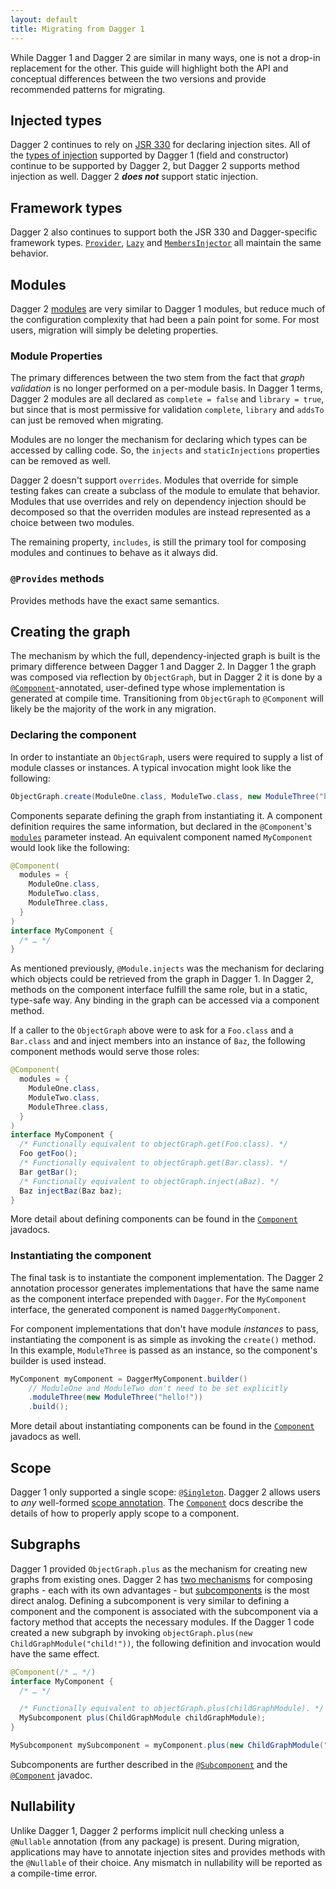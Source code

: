 ```yaml
---
layout: default
title: Migrating from Dagger 1
---
```


While Dagger 1 and Dagger 2 are similar in many ways, one is not a drop-in
replacement for the other.  This guide will highlight both the API and
conceptual differences between the two versions and provide recommended patterns
for migrating.


## Injected types

Dagger 2 continues to rely on [JSR 330] for declaring injection sites. All of
the [types of injection][Inject] supported by Dagger 1 (field and constructor)
continue to be supported by Dagger 2, but Dagger 2 supports method injection
as well. Dagger 2 ***does not*** support static injection.

## Framework types

Dagger 2 also continues to support both the JSR 330 and Dagger-specific
framework types. [`Provider`][Provider], [`Lazy`][Lazy] and
[`MembersInjector`][MembersInjector] all maintain the same behavior.

## Modules

Dagger 2 [modules][Module] are very similar to Dagger 1 modules, but reduce much
of the configuration complexity that had been a pain point for some.  For most
users, migration will simply be deleting properties.

### Module Properties

The primary differences between the two stem from the fact that _graph
validation_ is no longer performed on a per-module basis. In Dagger 1 terms,
Dagger 2 modules are all declared as `complete = false` and `library = true`,
but since that is most permissive for validation `complete`, `library` and
`addsTo` can just be removed when migrating.

Modules are no longer the mechanism for declaring which types can be accessed by
calling code.  So, the `injects` and `staticInjections` properties can be
removed as well.

Dagger 2 doesn't support `overrides`.  Modules that override for simple testing
fakes can create a subclass of the module to emulate that behavior.  Modules
that use overrides and rely on dependency injection should be decomposed so that
the overriden modules are instead represented as a choice between two modules.

The remaining property, `includes`, is still the primary tool for composing
modules and continues to behave as it always did.

### `@Provides` methods

Provides methods have the exact same semantics.

## Creating the graph

The mechanism by which the full, dependency-injected graph is built is the
primary difference between Dagger 1 and Dagger 2. In Dagger 1 the graph was
composed via reflection by `ObjectGraph`, but in Dagger 2 it is done by a
[`@Component`][Component]-annotated, user-defined type whose implementation is
generated at compile time. Transitioning from `ObjectGraph` to `@Component` will
likely be the majority of the work in any migration.

### Declaring the component

In order to instantiate an `ObjectGraph`, users were required to supply a list
of module classes or instances.  A typical invocation might look like the
following:

```java
ObjectGraph.create(ModuleOne.class, ModuleTwo.class, new ModuleThree("hello!"));
```

Components separate defining the graph from instantiating it. A component
definition requires the same information, but declared in the `@Component`'s
[`modules`][Component-modules] parameter instead.  An equivalent component named
`MyComponent` would look like the following:

```java
@Component(
  modules = {
    ModuleOne.class,
    ModuleTwo.class,
    ModuleThree.class,
  }
)
interface MyComponent {
  /* … */
}
```

As mentioned previously, `@Module.injects` was the mechanism for declaring which
objects could be retrieved from the graph in Dagger 1.  In Dagger 2, methods on
the component interface fulfill the same role, but in a static, type-safe
way. Any binding in the graph can be accessed via a component method.

If a caller to the `ObjectGraph` above were to ask for a `Foo.class` and a
`Bar.class` and and inject members into an instance of `Baz`, the following
component methods would serve those roles:

```java
@Component(
  modules = {
    ModuleOne.class,
    ModuleTwo.class,
    ModuleThree.class,
  }
)
interface MyComponent {
  /* Functionally equivalent to objectGraph.get(Foo.class). */
  Foo getFoo();
  /* Functionally equivalent to objectGraph.get(Bar.class). */
  Bar getBar();
  /* Functionally equivalent to objectGraph.inject(aBaz). */
  Baz injectBaz(Baz baz);
}
```

More detail about defining components can be found in the
[`Component`][Component] javadocs.

### Instantiating the component

The final task is to instantiate the component implementation. The Dagger 2
annotation processor generates implementations that have the same name as the
component interface prepended with `Dagger`. For the `MyComponent` interface,
the generated component is named `DaggerMyComponent`.

For component implementations that don't have module _instances_ to pass,
instantiating the component is as simple as invoking the `create()` method. In
this example, `ModuleThree` is passed as an instance, so the component's builder
is used instead.

```java
MyComponent myComponent = DaggerMyComponent.builder()
    // ModuleOne and ModuleTwo don't need to be set explicitly
    .moduleThree(new ModuleThree("hello!"))
    .build();
```

More detail about instantiating components can be found in the
[`Component`][Component] javadocs as well.

## Scope

Dagger 1 only supported a single scope: [`@Singleton`][Singleton].  Dagger 2
allows users to _any_ well-formed [scope annotation][Scope].  The
[`Component`][Component] docs describe the details of how to properly apply
scope to a component.

## Subgraphs

Dagger 1 provided `ObjectGraph.plus` as the mechanism for creating new graphs
from existing ones.  Dagger 2 has [two mechanisms][component-relationships] for
composing graphs - each with its own advantages - but
[subcomponents][Subcomponent] is the most direct analog.  Defining a
subcomponent is very similar to defining a component and the component is
associated with the subcomponent via a factory method that accepts the necessary
modules.  If the Dagger 1 code created a new subgraph by invoking
`objectGraph.plus(new ChildGraphModule("child!"))`, the following definition and
invocation would have the same effect.

```java
@Component(/* … */)
interface MyComponent {
  /* … */

  /* Functionally equivalent to objectGraph.plus(childGraphModule). */
  MySubcomponent plus(ChildGraphModule childGraphModule);
}
```

```java
MySubcomponent mySubcomponent = myComponent.plus(new ChildGraphModule("child!"));
```

Subcomponents are further described in the [`@Subcomponent`][Subcomponent] and
the [`@Component`][component-subcomponents] javadoc.

## Nullability

Unlike Dagger 1, Dagger 2 performs implicit null checking unless a `@Nullable`
annotation (from any package) is present.  During migration, applications may
have to annotate injection sites and provides methods with the `@Nullable` of
their choice. Any mismatch in nullability will be reported as a compile-time
error.

<!-- References -->

[Component]: https://dagger.dev/api/latest/dagger/Component.html
[Component-modules]: https://dagger.dev/api/latest/dagger/Component.html#modules()
[component-relationships]: https://dagger.dev/api/latest/dagger/Component.html#component-relationships
[component-subcomponents]: https://dagger.dev/api/latest/dagger/Component.html#subcomponents
[Inject]: http://docs.oracle.com/javaee/7/api/javax/inject/Inject.html
[JSR 330]: https://jcp.org/en/jsr/detail?id=330
[Lazy]: https://dagger.dev/api/latest/dagger/Lazy.html
[MembersInjector]: https://dagger.dev/api/latest/dagger/MembersInjector.html
[Module]: https://dagger.dev/api/latest/dagger/Module.html
[Provider]: http://docs.oracle.com/javaee/7/api/javax/inject/Provider.html
[Provides]: https://dagger.dev/api/latest/dagger/Provides.html
[Scope]: http://docs.oracle.com/javaee/7/api/javax/inject/Scope.html
[Singleton]: http://docs.oracle.com/javaee/7/api/javax/inject/Singleton.html
[Subcomponent]: https://dagger.dev/api/latest/dagger/Subcomponent.html
